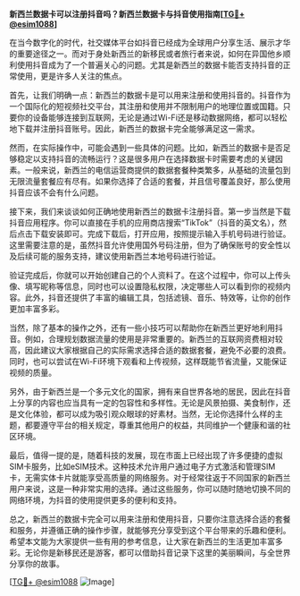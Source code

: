 **新西兰数据卡可以注册抖音吗？新西兰数据卡与抖音使用指南[[TG💪+ @esim1088](https://t.me/s/esim1088)]**

在当今数字化的时代，社交媒体平台如抖音已经成为全球用户分享生活、展示才华的重要途径之一。而对于身处新西兰的新移民或者旅行者来说，如何在异国他乡顺利使用抖音成为了一个普遍关心的问题。尤其是新西兰的数据卡能否支持抖音的正常使用，更是许多人关注的焦点。

首先，让我们明确一点：新西兰的数据卡是可以用来注册和使用抖音的。抖音作为一个国际化的短视频社交平台，其注册和使用并不限制用户的地理位置或国籍。只要你的设备能够连接到互联网，无论是通过Wi-Fi还是移动数据网络，都可以轻松地下载并注册抖音账号。因此，新西兰的数据卡完全能够满足这一需求。

然而，在实际操作中，可能会遇到一些具体的问题。比如，新西兰的数据卡是否足够稳定以支持抖音的流畅运行？这是很多用户在选择数据卡时需要考虑的关键因素。一般来说，新西兰的电信运营商提供的数据套餐种类繁多，从基础的流量包到无限流量套餐应有尽有。如果你选择了合适的套餐，并且信号覆盖良好，那么使用抖音应该不会有什么问题。

接下来，我们来谈谈如何正确地使用新西兰的数据卡注册抖音。第一步当然是下载抖音应用程序。你可以直接在手机的应用商店搜索“TikTok”（抖音的英文名），然后点击下载安装即可。完成下载后，打开应用，按照提示输入手机号码进行验证。这里需要注意的是，虽然抖音允许使用国外号码注册，但为了确保账号的安全性以及后续可能的服务支持，建议使用新西兰本地号码进行验证。

验证完成后，你就可以开始创建自己的个人资料了。在这个过程中，你可以上传头像、填写昵称等信息，同时也可以设置隐私权限，决定哪些人可以看到你的视频内容。此外，抖音还提供了丰富的编辑工具，包括滤镜、音乐、特效等，让你的创作更加丰富多彩。

当然，除了基本的操作之外，还有一些小技巧可以帮助你在新西兰更好地利用抖音。例如，合理规划数据流量的使用是非常重要的。新西兰的互联网资费相对较高，因此建议大家根据自己的实际需求选择合适的数据套餐，避免不必要的浪费。同时，也可以尝试在Wi-Fi环境下观看和上传视频，这样既能节省流量，又能保证视频的质量。

另外，由于新西兰是一个多元文化的国家，拥有来自世界各地的居民，因此在抖音上分享的内容也应当具有一定的包容性和多样性。无论是风景拍摄、美食制作，还是文化体验，都可以成为吸引观众眼球的好素材。当然，无论你选择什么样的主题，都要遵守平台的相关规定，尊重其他用户的权益，共同维护一个健康和谐的社区环境。

最后，值得一提的是，随着科技的发展，现在市面上已经出现了许多便捷的虚拟SIM卡服务，比如eSIM技术。这种技术允许用户通过电子方式激活和管理SIM卡，无需实体卡片就能享受高质量的网络服务。对于经常往返于不同国家的新西兰用户来说，这是一种非常实用的选择。通过这些服务，你可以随时随地切换不同的网络环境，为抖音的使用提供更多的便利和支持。

总之，新西兰的数据卡完全可以用来注册和使用抖音，只要你注意选择合适的套餐和服务，并遵循正确的操作步骤，就能够充分享受到这个平台带来的乐趣和便利。希望本文能为大家提供一些有用的参考信息，让大家在新西兰的生活更加丰富多彩。无论你是新移民还是游客，都可以借助抖音记录下这里的美丽瞬间，与全世界分享你的故事。

[[TG💪+ @esim1088](https://t.me/s/esim1088) ![Image](https://i.postimg.cc/4NQfJmqS/Snipaste-2025-05-13-00-14-12.png)]